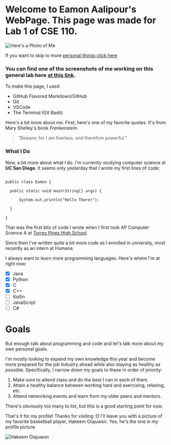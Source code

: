 # Welcome to Eamon Aalipour's WebPage. This page was made for Lab 1 of CSE 110.

![Here's a Photo of Me](https://media-exp1.licdn.com/dms/image/C5603AQFRjIXisf4Gqg/profile-displayphoto-shrink_200_200/0/1593136914665?e=1636588800&v=beta&t=7rTc1-lUrVTXnL1LtuDSurjEdMVlwiGFls3JrJ7npdQ)

If you want to skip to more [personal things click here](#goals)

### You can find one of the screenshots of me working on this general lab here [at this link](screenshots/VSCodeBranch.PNG).

To make this page, I used

- GitHub Flavored Markdown/GitHub
- Git
- VSCode
- The Terminal (Git Bash)

Here's a bit more about me. First, here's one of my favorite quotes. It's from Mary Shelley's book *Frankenstein*.

> "Beware; for I am fearless, and therefore powerful."

### What I Do

Now, a bit more about what I do. I'm currently studying computer science at **UC San Diego**. It seems only yesterday that I wrote my first lines of code:

```

public class Eamon {

  public static void main(String[] args) {
  
      System.out.println("Hello There!");
      
  }
  
}

```

That was the first bits of code I wrote when I first took AP Computer Science A at [Torrey Pines High School](http://tp.sduhsd.net/). 

Since then I've written quite a bit more code as I enrolled in university, most recently as an intern at Humana. 

I always want to learn more programming languages. Here's where I'm at right now:

- [x] Java
- [x] Python
- [x] C
- [x] C++
- [ ] Kotlin
- [ ] JavaScript
- [ ] C#    

# Goals

But enough talk about programming and code and let's talk more about my own personal goals.

I'm mostly looking to expand my own knowledge this year and become more prepared for the job industry ahead while also staying as healthy as possible. 
Specifically, I narrow down my goals to these in order of priority:

1. Make sure to attend class and do the best I can in each of them.
2. Attain a healthy balance between working hard and exercising, relaxing, etc.
3. Attend networking events and learn from my older peers and mentors.

There's obviously too many to list, but this is a good starting point for now.

That's it for my profile! Thanks for visiting :D I'll leave you with a picture of my favorite basketball player, Hakeem Olajuwon. Yes, he's the one in my profile picture.

![Hakeem Olajuwon](https://user-images.githubusercontent.com/64985836/134819731-85b34a31-f855-44ba-b1fa-5999748b8730.png)







